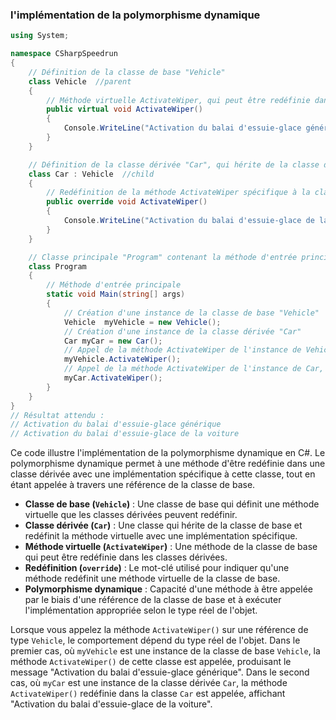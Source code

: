 ### l'implémentation de la polymorphisme dynamique

```csharp
using System;

namespace CSharpSpeedrun
{
    // Définition de la classe de base "Vehicle"
    class Vehicle  //parent
    {
        // Méthode virtuelle ActivateWiper, qui peut être redéfinie dans les classes dérivées
        public virtual void ActivateWiper() 
        {
            Console.WriteLine("Activation du balai d'essuie-glace générique");
        }
    }

    // Définition de la classe dérivée "Car", qui hérite de la classe de base "Vehicle"
    class Car : Vehicle  //child
    {
        // Redéfinition de la méthode ActivateWiper spécifique à la classe "Car"
        public override void ActivateWiper() 
        {
            Console.WriteLine("Activation du balai d'essuie-glace de la voiture");
        }
    }

    // Classe principale "Program" contenant la méthode d'entrée principale "Main"
    class Program
    {
        // Méthode d'entrée principale
        static void Main(string[] args)
        {
            // Création d'une instance de la classe de base "Vehicle"
            Vehicle  myVehicle = new Vehicle();
            // Création d'une instance de la classe dérivée "Car"
            Car myCar = new Car();
            // Appel de la méthode ActivateWiper de l'instance de Vehicle
            myVehicle.ActivateWiper(); 
            // Appel de la méthode ActivateWiper de l'instance de Car, qui a sa propre implémentation
            myCar.ActivateWiper(); 
        }
    }
}
// Résultat attendu :
// Activation du balai d'essuie-glace générique
// Activation du balai d'essuie-glace de la voiture
```

Ce code illustre l'implémentation de la polymorphisme dynamique en C#. Le polymorphisme dynamique permet à une méthode d'être redéfinie dans une classe dérivée avec une implémentation spécifique à cette classe, tout en étant appelée à travers une référence de la classe de base.

- **Classe de base (`Vehicle`)** : Une classe de base qui définit une méthode virtuelle que les classes dérivées peuvent redéfinir.
- **Classe dérivée (`Car`)** : Une classe qui hérite de la classe de base et redéfinit la méthode virtuelle avec une implémentation spécifique.
- **Méthode virtuelle (`ActivateWiper`)** : Une méthode de la classe de base qui peut être redéfinie dans les classes dérivées.
- **Redéfinition (`override`)** : Le mot-clé utilisé pour indiquer qu'une méthode redéfinit une méthode virtuelle de la classe de base.
- **Polymorphisme dynamique** : Capacité d'une méthode à être appelée par le biais d'une référence de la classe de base et à exécuter l'implémentation appropriée selon le type réel de l'objet.

Lorsque vous appelez la méthode `ActivateWiper()` sur une référence de type `Vehicle`, le comportement dépend du type réel de l'objet. Dans le premier cas, où `myVehicle` est une instance de la classe de base `Vehicle`, la méthode `ActivateWiper()` de cette classe est appelée, produisant le message "Activation du balai d'essuie-glace générique". Dans le second cas, où `myCar` est une instance de la classe dérivée `Car`, la méthode `ActivateWiper()` redéfinie dans la classe `Car` est appelée, affichant "Activation du balai d'essuie-glace de la voiture".